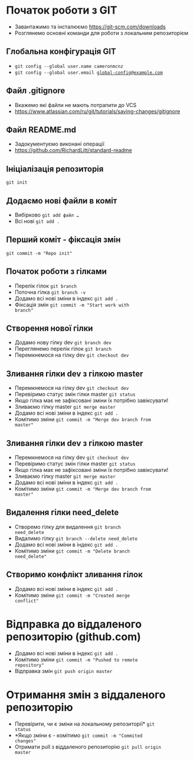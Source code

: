 # Початок роботи з GIT
- Завантажимо та інсталюємо https://git-scm.com/downloads
- Розглянемо основні команди для роботи з локальним репозиторієм

## Глобальна конфігурація GIT
- <code>git config --global user.name cameronmcnz</code>
- <code>git config --global user.email global-config@example.com</code>

## Файл .gitignore
- Вкажемо які файли не мають потрапити до VCS
- https://www.atlassian.com/ru/git/tutorials/saving-changes/gitignore

## Файл README.md
- Задокументуємо виконані операції 
- https://github.com/RichardLitt/standard-readme

## Ініціалізація репозиторія
<code>git init</code>

## Додаємо нові файли в коміт
- Вибірково <code>git add файл …</code>
- Всі нові <code>git add .</code>

## Перший коміт - фіксація змін
<code>git commit -m "Repo init"</code>

## Початок роботи з гілками
- Перелік гілок <code>git branch</code>
- Поточна гілка <code>git branch -v</code>
- Додамо всі нові зміни в індекс <code>git add .</code>
- Фіксація змін <code>git commit -m "Start work with branch"</code>

## Створення нової гілки
- Додамо нову гілку dev <code>git branch dev</code>
- Переглянемо перелік гілок <code>git branch</code>
- Перемкнемося на гілку dev <code>git checkout dev</code>

## Зливання гілки dev з гілкою master
- Перемкнемося на гілку dev <code>git checkout dev</code>
- Перевіримо статус змін гілки master <code>git status</code>
- Якщо гілка має не зафіксовані зміни їх потрібно завіксувати!
- Зливаємо гілку master <code>git merge master</code>
- Додамо всі нові зміни в індекс <code>git add .</code>
- Комітимо зміни <code>git commit -m "Merge dev branch from master"</code>

## Зливання гілки dev з гілкою master
- Перемкнемося на гілку dev <code>git checkout dev</code>
- Перевіримо статус змін гілки master <code>git status</code>
- Якщо гілка має не зафіксовані зміни їх потрібно завіксувати!
- Зливаємо гілку master <code>git merge master</code>
- Додамо всі нові зміни в індекс <code>git add .</code>
- Комітимо зміни <code>git commit -m "Merge dev branch from master"</code>

## Видалення гілки need_delete
- Створемо гілку для видалення <code>git branch need_delete</code>
- Видалимо гілку <code>git branch --delete need_delete</code>
- Додамо всі нові зміни в індекс <code>git add .</code>
- Комітимо зміни <code>git commit -m "Delete branch need_delete"</code>

## Створимо конфлікт зливання гілок
- Додамо всі нові зміни в індекс <code>git add .</code>
- Комітимо зміни <code>git commit -m "Created merge conflict"</code>

# Відправка до віддаленого репозиторію (github.com)

- Додамо всі нові зміни в індекс <code>git add .</code>
- Комітимо зміни <code>git commit -m "Pushed to remote repository"</code>
- Відправка змін <code>git push origin master</code>

# Отримання змін з віддаленого репозиторію
- Перевірити, чи є зміни на локальному репозиторії* <code>git status</code>
- *Якщо зміни є - комітимо <code>git commit -m "Commited changes"</code>
- Отримати pull з віддаленого репозиторію <code>git pull origin master</code>
